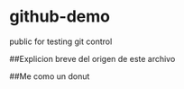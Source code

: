 # github-demo
public for testing git control

##Explicion breve del origen de este archivo

##Me como un donut
